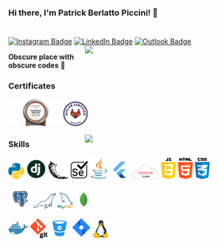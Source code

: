 ### Hi there, I'm Patrick Berlatto Piccini! 👋
#
[![Instagram Badge](https://img.shields.io/badge/-Instagram-373737?style=flat&logo=instagram&logoColor=white)](https://www.instagram.com/patrickpiccini/?hl=pt-br) 
[![LinkedIn Badge](https://img.shields.io/badge/-LinkedIn-373737?style=flat&logo=linkedin&logoColor=white)](https://www.linkedin.com/in/patrick-berlatto-piccini-8414a91a7/) 
[![Outlook Badge](https://img.shields.io/badge/Microsoft_Outlook-373737?style=flat&logo=microsoft-outlook&logoColor=white)](patrickbpiccini@hotmail.com) 
<img width="350" align="right" src='https://github-readme-stats.vercel.app/api?username=PatrickPiccini&show_icons=true&theme=react'/>

**Obscure place with obscure codes** 🤣

### Certificates

<img src = 'https://github.com/PatrickPiccini/PatrickPiccini/blob/main/Oracle_Cloud_Infrastructure_Foundations_Associate.png' width='110'/><img src = 'https://github.com/PatrickPiccini/PatrickPiccini/blob/main/GitLab%20Certified%20Associate.png?raw=true' width='50'/>

<img width="350" align='right' src='https://github-readme-stats.vercel.app/api/top-langs/?username=PatrickPiccini&langs_count=6&theme=react'/>

### Skills

<img src = 'https://github.com/PatrickPiccini/PatrickPiccini/blob/main/Python.png' width='32'/> <img src = 'https://github.com/PatrickPiccini/PatrickPiccini/blob/main/Django.png' width='40'/> <img src = 'https://github.com/PatrickPiccini/PatrickPiccini/blob/main/Flask.png' width='40'/> <img src = 'https://github.com/PatrickPiccini/PatrickPiccini/blob/main/Selenium.png' width='38'/> <img src = 'https://github.com/PatrickPiccini/PatrickPiccini/blob/main/Java.png' width='32' /><img src = 'https://github.com/PatrickPiccini/PatrickPiccini/blob/main/Flutter.png' width='50'/><img src = 'https://github.com/PatrickPiccini/PatrickPiccini/blob/main/Oracle.png' width='55'/> <img src = 'https://github.com/PatrickPiccini/PatrickPiccini/blob/main/JavaScript.png' width='30'/> <img src = 'https://github.com/PatrickPiccini/PatrickPiccini/blob/main/Html%205.png' width='30'/> <img src = 'https://github.com/PatrickPiccini/PatrickPiccini/blob/main/Css3.png' width='30'/>

<img src = 'https://github.com/PatrickPiccini/PatrickPiccini/blob/main/PostgresDB.png' width='50'/><img src = 'https://github.com/PatrickPiccini/PatrickPiccini/blob/main/MariaBD.png' width='45'/> <img src = 'https://github.com/PatrickPiccini/PatrickPiccini/blob/main/MySQL.png' width='32'/> <img src = 'https://github.com/PatrickPiccini/PatrickPiccini/blob/main/MongoDB.png' width='33'/> 

<img src = 'https://github.com/PatrickPiccini/PatrickPiccini/blob/main/Docker.png' width='40'/> <img src = 'https://github.com/PatrickPiccini/PatrickPiccini/blob/main/Git.png' width='35'/> <img src = 'https://github.com/PatrickPiccini/PatrickPiccini/blob/main/BitBucket.png' width='40'/> <img src = 'https://github.com/PatrickPiccini/PatrickPiccini/blob/main/Jira.png' width='40'/> <img src = 'https://github.com/PatrickPiccini/PatrickPiccini/blob/main/Linux.png' width='30'/>


